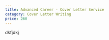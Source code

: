 ```yaml
---
title: Advanced Career - Cover Letter Service
category: Cover Letter Writing
price: 260
---
```

dkfjdkj
